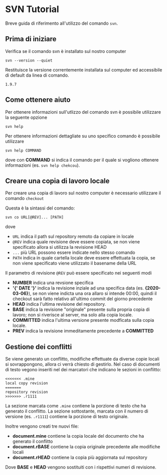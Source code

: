 # SVN Tutorial

Breve guida di riferimento all'utilizzo del comando ```svn```.

## Prima di iniziare

Verifica se il comando svn è installato sul nostro computer

```svn --version --quiet```

Restituisce la versione correntemente installata sul computer ed accessibile di default da linea di comando.

```1.9.7```

## Come ottenere aiuto

Per ottenere informazioni sull'utlizzo del comando svn è possibile utilizzare la seguente opzione

```svn help```

Per ottenere informazioni dettagliate su uno specifico comando è possibile utilizzare

```svn help COMMAND```

dove con **COMMAND** si indica il comando per il quale si vogliono ottenere informazioni (es. ```svn help chekcou```).

## Creare una copia di lavoro locale

Per creare una copia di lavoro sul nostro computer è necessario utilizzare il comando ```checkout```

Questa è la sintassi del comando:

```svn co URL[@REV]... [PATH]```

dove

* ```URL``` indica il path sul repository remoto da copiare in locale
* ```@REV``` indica quale revisione deve essere copiata, se non viene specificato allora si utilizza la revisione HEAD
* ```...```  più URL possono essere indicate nello stesso comando
* ```PATH``` indica in quale cartella locale deve essere effettuata la copia, se non viene specificato viene utilizzato il basename della URL

Il parametro di revisione ```@REV``` può essere specificato nei seguenti modi

* **NUMBER** indica una revsione specifica
* **'{' DATE '}'** indica la revisione inziale ad una specifica data (es. **{2020-03-06}**), se non viene indicta una ora allaro si intende 00:00, quindi il checkout sarà fatto relativo all'ultimo commit del giorno precedente 
* **HEAD** indica l'ultima revisione del repository.
* **BASE** indica la revisione "originale" presente sulla propria copia di lavoro; non si riverisce al server, ma solo alla copia locale.
* **COMMITTED** indica l'ultima versione presente modficata sulla copia locale.
* **PREV** indica la revisione immeditamente precedente a **COMMITTED**

## Gestione dei conflitti
Se viene generato un conflitto, modifiche effettuate da diverse copie locali si sovrappongono, allora ci verrà chiesto di gestirlo.
Nel caso di documenti di testo vegono inseriti nel dei marcatori che indicano le sezioni in conflitto:

```
<<<<<<< .mine
local copy revision
=======
repository revision
>>>>>>> .r1111
```

La sezione marcata come ```.mine``` contiene la porzione di testo che ha generato il conflitto. La sezione sottostante, marcata con il numero di versione (es. ```.r1111```) contiene la porzione di testo originale.

Inoltre vengono creati tre nuovi file:

* **document.mine** contiene la copia locale del documento che ha generato il conflitto
* **document.rBASE** contiene la copia originale precedente alle modifiche locali
* **document.rHEAD** contiene la copia più aggiornata sul repository

Dove **BASE** e **HEAD** vengono sostituiti con i rispettivi numeri di revisione.
